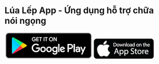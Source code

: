 # Lúa Lếp App - Ứng dụng hỗ trợ chữa nói ngọng
[![PlayStore](https://raw.githubusercontent.com/megatunger/Lua-Lep-App/master/markdown/1*EiZrcN_DIapbZaxutxbZRA.png)](https://play.google.com/store/apps/details?id=com.megatunger.lualepapp)
[![AppStore](https://raw.githubusercontent.com/megatunger/Lua-Lep-App/master/markdown/Download-on-the-App-Store-button.png)](https://apps.apple.com/us/app/lúa-lếp/id1519995438)